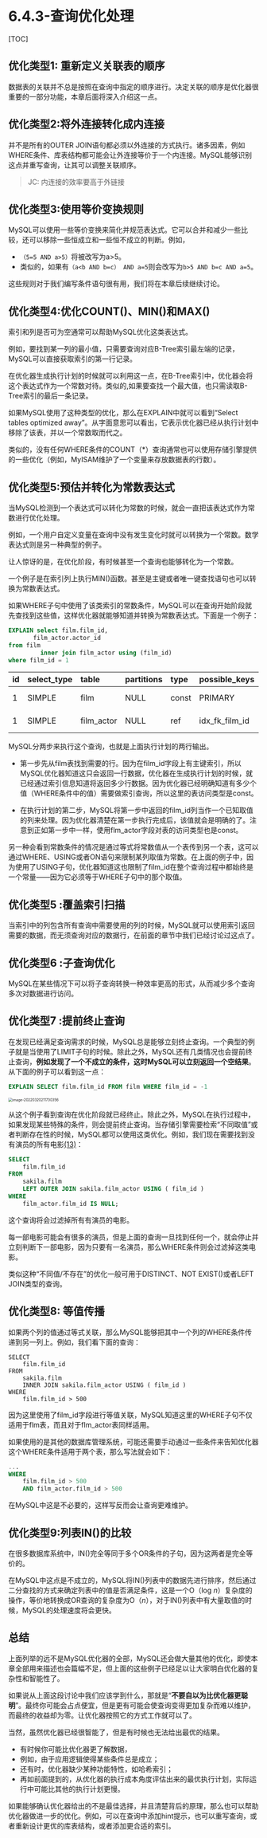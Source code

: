 # 6.4.3-查询优化处理

[TOC]

## 优化类型1: 重新定义关联表的顺序

数据表的关联并不总是按照在查询中指定的顺序进行。决定关联的顺序是优化器很重要的一部分功能，本章后面将深入介绍这一点。

## 优化类型2:将外连接转化成内连接

并不是所有的OUTER JOIN语句都必须以外连接的方式执行。诸多因素，例如WHERE条件、库表结构都可能会让外连接等价于一个内连接。MySQL能够识别这点并重写查询，让其可以调整关联顺序。

> JC: 内连接的效率要高于外链接

## 优化类型3:使用等价变换规则

MySQL可以使用一些等价变换来简化并规范表达式。它可以合并和减少一些比较，还可以移除一些恒成立和一些恒不成立的判断。例如，

- `（5=5 AND a>5）`将被改写为a>5。
- 类似的，如果有`（a<b AND b=c） AND a=5`则会改写为`b>5 AND b=c AND a=5`。

这些规则对于我们编写条件语句很有用，我们将在本章后续继续讨论。

## 优化类型4:优化COUNT()、MIN()和MAX()

索引和列是否可为空通常可以帮助MySQL优化这类表达式。

例如，要找到某一列的最小值，只需要查询对应B-Tree索引最左端的记录，MySQL可以直接获取索引的第一行记录。

在优化器生成执行计划的时候就可以利用这一点，在B-Tree索引中，优化器会将这个表达式作为一个常数对待。类似的,如果要查找一个最大值，也只需读取B-Tree索引的最后一条记录。

如果MySQL使用了这种类型的优化，那么在EXPLAIN中就可以看到“Select tables optimized away”。从字面意思可以看出，它表示优化器已经从执行计划中移除了该表，并以一个常数取而代之。

类似的，没有任何WHERE条件的COUNT（*）查询通常也可以使用存储引擎提供的一些优化（例如，MyISAM维护了一个变量来存放数据表的行数）。

## 优化类型5:预估并转化为常数表达式

当MySQL检测到一个表达式可以转化为常数的时候，就会一直把该表达式作为常数进行优化处理。

例如，一个用户自定义变量在查询中没有发生变化时就可以转换为一个常数。数学表达式则是另一种典型的例子。

让人惊讶的是，在优化阶段，有时候甚至一个查询也能够转化为一个常数。

一个例子是在索引列上执行MIN()函数。甚至是主键或者唯一键查找语句也可以转换为常数表达式。

如果WHERE子句中使用了该类索引的常数条件，MySQL可以在查询开始阶段就先查找到这些值，这样优化器就能够知道并转换为常数表达式。下面是一个例子：

```sql
EXPLAIN select film.film_id,
       film_actor.actor_id
from film
         inner join film_actor using (film_id)
where film_id = 1
```

| id   | select\_type | table       | partitions | type  | possible\_keys    | key               | key\_len | ref   | rows | filtered | Extra       |
| :--- | :----------- | :---------- | :--------- | :---- | :---------------- | :---------------- | :------- | :---- | :--- | :------- | :---------- |
| 1    | SIMPLE       | film        | NULL       | const | PRIMARY           | PRIMARY           | 2        | const | 1    | 100      | Using index |
| 1    | SIMPLE       | film\_actor | NULL       | ref   | idx\_fk\_film\_id | idx\_fk\_film\_id | 2        | const | 10   | 100      | Using index |



MySQL分两步来执行这个查询，也就是上面执行计划的两行输出。

- 第一步先从film表找到需要的行。因为在film_id字段上有主键索引，所以MySQL优化器知道这只会返回一行数据，优化器在生成执行计划的时候，就已经通过索引信息知道将返回多少行数据。因为优化器已经明确知道有多少个值（WHERE条件中的值）需要做索引查询，所以这里的表访问类型是const。

- 在执行计划的第二步，MySQL将第一步中返回的film_id列当作一个已知取值的列来处理。因为优化器清楚在第一步执行完成后，该值就会是明确的了。注意到正如第一步中一样，使用flm_actor字段对表的访问类型也是const。

另一种会看到常数条件的情况是通过等式将常数值从一个表传到另一个表，这可以通过WHERE、USING或者ON语句来限制某列取值为常数。在上面的例子中，因为使用了USING子句，优化器知道这也限制了film_id在整个查询过程中都始终是一个常量——因为它必须等于WHERE子句中的那个取值。

## 优化类型5 :覆盖索引扫描

当索引中的列包含所有查询中需要使用的列的时候，MySQL就可以使用索引返回需要的数据，而无须查询对应的数据行，在前面的章节中我们已经讨论过这点了。

## 优化类型6 :子查询优化

MySQL在某些情况下可以将子查询转换一种效率更高的形式，从而减少多个查询多次对数据进行访问。

## 优化类型7 :提前终止查询

在发现已经满足查询需求的时候，MySQL总是能够立刻终止查询。一个典型的例子就是当使用了LIMIT子句的时候。除此之外，MySQL还有几类情况也会提前终止查询，**例如发现了一个不成立的条件，这时MySQL可以立刻返回一个空结果**。从下面的例子可以看到这一点：

```sql
EXPLAIN SELECT film.film_id FROM film WHERE film_id = -1
```

<img src="assets/image-20220320211730356.png" alt="image-20220320211730356" style="zoom:50%;" />

从这个例子看到查询在优化阶段就已经终止。除此之外，MySQL在执行过程中，如果发现某些特殊的条件，则会提前终止查询。当存储引擎需要检索“不同取值”或者判断存在性的时候，MySQL都可以使用这类优化。例如，我们现在需要找到没有演员的所有电影[(13)](https://www.neat-reader.cn/part0013.xhtml#ch13)：

```sql
SELECT
	film.film_id 
FROM
	sakila.film
	LEFT OUTER JOIN sakila.film_actor USING ( film_id ) 
WHERE
	film_actor.film_id IS NULL;
```

这个查询将会过滤掉所有有演员的电影。

每一部电影可能会有很多的演员，但是上面的查询一旦找到任何一个，就会停止并立刻判断下一部电影，因为只要有一名演员，那么WHERE条件则会过滤掉这类电影。

类似这种“不同值/不存在”的优化一般可用于DISTINCT、NOT EXIST()或者LEFT JOIN类型的查询。

## 优化类型8: 等值传播

如果两个列的值通过等式关联，那么MySQL能够把其中一个列的WHERE条件传递到另一列上。例如，我们看下面的查询：

```
SELECT
	film.film_id 
FROM
	sakila.film
	INNER JOIN sakila.film_actor USING ( film_id ) 
WHERE
	film.film_id > 500
```

因为这里使用了film_id字段进行等值关联，MySQL知道这里的WHERE子句不仅适用于flm表，而且对于flm_actor表同样适用。

如果使用的是其他的数据库管理系统，可能还需要手动通过一些条件来告知优化器这个WHERE条件适用于两个表，那么写法就会如下：

```sql
...
WHERE
	film.film_id > 500 
	AND film_actor.film_id > 500
```

在MySQL中这是不必要的，这样写反而会让查询更难维护。

## 优化类型9:列表IN()的比较

在很多数据库系统中，IN()完全等同于多个OR条件的子句，因为这两者是完全等价的。

在MySQL中这点是不成立的，MySQL将IN()列表中的数据先进行排序，然后通过二分查找的方式来确定列表中的值是否满足条件，这是一个O（log *n*）复杂度的操作，等价地转换成OR查询的复杂度为O（*n*），对于IN()列表中有大量取值的时候，MySQL的处理速度将会更快。

## 总结

上面列举的远不是MySQL优化器的全部，MySQL还会做大量其他的优化，即使本章全部用来描述也会篇幅不足，但上面的这些例子已经足以让大家明白优化器的复杂性和智能性了。

如果说从上面这段讨论中我们应该学到什么，那就是“**不要自以为比优化器更聪明**”。最终你可能会占点便宜，但是更有可能会使查询变得更加复杂而难以维护，而最终的收益却为零。让优化器按照它的方式工作就可以了。

当然，虽然优化器已经很智能了，但是有时候也无法给出最优的结果。

- 有时候你可能比优化器更了解数据，
- 例如，由于应用逻辑使得某些条件总是成立；
- 还有时，优化器缺少某种功能特性，如哈希索引；
- 再如前面提到的，从优化器的执行成本角度评估出来的最优执行计划，实际运行中可能比其他的执行计划更慢。

如果能够确认优化器给出的不是最佳选择，并且清楚背后的原理，那么也可以帮助优化器做进一步的优化。例如，可以在查询中添加hint提示，也可以重写查询，或者重新设计更优的库表结构，或者添加更合适的索引。